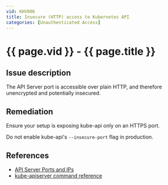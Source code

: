 ```yaml
---
vid: KHV006
title: Insecure (HTTP) access to Kubernetes API
categories: [Unauthenticated Access]
---
```


# {{ page.vid }} - {{ page.title }}

## Issue description

The API Server port is accessible over plain HTTP, and therefore unencrypted and potentially insecured.

## Remediation

Ensure your setup is exposing kube-api only on an HTTPS port.

Do not enable kube-api's `--insecure-port` flag in production.


## References

- [API Server Ports and IPs](https://kubernetes.io/docs/reference/access-authn-authz/controlling-access/#api-server-ports-and-ips)
- [kube-apiserver command reference](https://kubernetes.io/docs/reference/command-line-tools-reference/kube-apiserver/)
